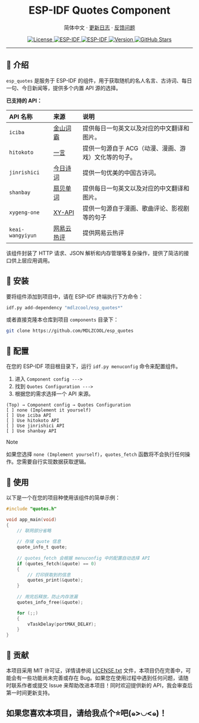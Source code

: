 <!-- markdownlint-disable MD033 MD036 MD041 -->

<h1 align="center">ESP-IDF Quotes Component</h1>

<p align="center">
简体中文
· <a href="https://github.com/MDLZCOOL/esp_quotes/releases">更新日志</a>
· <a href="https://github.com/MDLZCOOL/esp_quotes/issues">反馈问题</a>
</p>

<p align="center">
  <a href="./LICENSE.txt">
    <img alt="License" src="https://img.shields.io/badge/License-MIT-blue.svg" />
  </a>
  <a href="https://docs.espressif.com/projects/esp-idf/">
    <img alt="ESP-IDF" src="https://img.shields.io/badge/ESP--IDF-v5.3+-orange.svg" />
  </a>
  <a href="https://www.espressif.com/">
    <img alt="ESP-IDF" src="https://img.shields.io/badge/Platform-ESP--IDF-green.svg" />
  </a>
  <a href="">
    <img alt="Version" src="https://img.shields.io/badge/Version-v0.0.1-brightgreen.svg" />
  </a>
  <a href="https://github.com/MDLZCOOL/esp_quotes/stargazers">
    <img alt="GitHub Stars" src="https://img.shields.io/github/stars/MDLZCOOL/esp_quotes.svg?style=social&label=Stars" />
  </a>
</p>

---

## 📖 介绍

`esp_quotes` 是服务于 ESP-IDF 的组件，用于获取随机的名人名言、古诗词、每日一句、今日新闻等，提供多个内置 API 源的选择。

**已支持的 API：**

| API 名称 | 来源 | 说明 |
| :--- | :--- | :--- |
| `iciba` | [金山词霸](https://www.iciba.com/) | 提供每日一句英文以及对应的中文翻译和图片。 |
| `hitokoto` | [一言](https://hitokoto.cn/) | 提供一句源自于 ACG（动漫、漫画、游戏）文化等的句子。 |
| `jinrishici` | [今日诗词](https://www.jinrishici.com/) | 提供一句优美的中国古诗词。 |
| `shanbay` | [扇贝单词](https://web.shanbay.com/web/main) | 提供每日一句英文以及对应的中文翻译和图片。 |
| `xygeng-one` | [XY-API](https://docs.xygeng.cn/) | 提供一句源自于漫画、歌曲评论、影视剧等的句子 |
| `keai-wangyiyun` | [网易云热评](https://keai.icu/apiwyy/) | 提供网易云热评 |

该组件封装了 HTTP 请求、JSON 解析和内存管理等复杂操作，提供了简洁的接口供上层应用调用。

## 🔔 安装

要将组件添加到项目中，请在 ESP-IDF 终端执行下方命令：

```bash
idf.py add-dependency "mdlzcool/esp_quotes*"
```

或者直接克隆本仓库到项目 `components` 目录下：

```bash
git clone https://github.com/MDLZCOOL/esp_quotes
```

## 📣 配置

在您的 ESP-IDF 项目根目录下，运行 `idf.py menuconfig` 命令来配置组件。

1. 进入 `Component config --->`
2. 找到 `Quotes Configuration --->`
3. 根据您的需求选择一个 API 来源。

```
(Top) → Component config → Quotes Configuration
[ ] none (Implement it yourself)
[ ] Use iciba API
[ ] Use hitokoto API
[ ] Use jinrishici API
[ ] Use shanbay API
```

> [!NOTE]  
> 如果您选择 `none (Implement yourself)`，`quotes_fetch` 函数将不会执行任何操作。您需要自行实现数据获取逻辑。

## 🎉 使用

以下是一个在您的项目种使用该组件的简单示例：

```c
#include "quotes.h"

void app_main(void)
{
    // 联网部分省略
    
    // 存储 quote 信息
    quote_info_t quote;
    
    // quotes_fetch 会根据 menuconfig 中的配置自动选择 API
    if (quotes_fetch(&quote) == 0)
    {
        // 打印获取到的信息
        quotes_print(&quote);
    }
    
    // 用完后释放，防止内存泄漏
    quotes_info_free(&quote);

    for (;;)
    {
        vTaskDelay(portMAX_DELAY);
    }
}
```

## 🤝 贡献

本项目采用 MIT 许可证，详情请参阅 [LICENSE.txt](./LICENSE.txt) 文件，本项目仍在完善中，可能会有一些功能尚未完善或存在 Bug。如果您在使用过程中遇到任何问题，请随时联系作者或提交 Issue 来帮助改进本项目！同时欢迎提供新的 API，我会审查后第一时间更新支持。

## 如果您喜欢本项目，请给我点个⭐吧(๑>◡<๑)！
